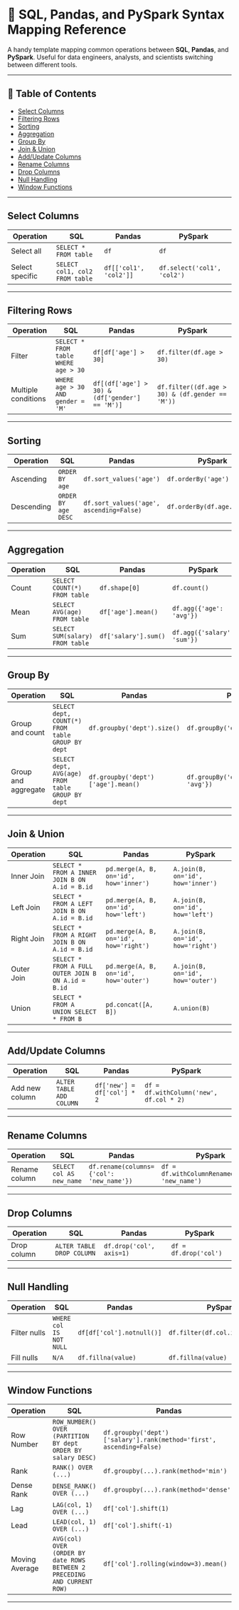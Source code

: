
# 🔄 SQL, Pandas, and PySpark Syntax Mapping Reference

A handy template mapping common operations between **SQL**, **Pandas**, and **PySpark**. Useful for data engineers, analysts, and scientists switching between different tools.

---

## 📌 Table of Contents

- [Select Columns](#select-columns)
- [Filtering Rows](#filtering-rows)
- [Sorting](#sorting)
- [Aggregation](#aggregation)
- [Group By](#group-by)
- [Join & Union](#join--union)
- [Add/Update Columns](#addupdate-columns)
- [Rename Columns](#rename-columns)
- [Drop Columns](#drop-columns)
- [Null Handling](#null-handling)
- [Window Functions](#window-functions)

---

## Select Columns

| Operation | SQL | Pandas | PySpark |
|----------|-----|--------|---------|
| Select all | `SELECT * FROM table` | `df` | `df` |
| Select specific | `SELECT col1, col2 FROM table` | `df[['col1', 'col2']]` | `df.select('col1', 'col2')` |

---

## Filtering Rows

| Operation | SQL | Pandas | PySpark |
|----------|-----|--------|---------|
| Filter | `SELECT * FROM table WHERE age > 30` | `df[df['age'] > 30]` | `df.filter(df.age > 30)` |
| Multiple conditions | `WHERE age > 30 AND gender = 'M'` | `df[(df['age'] > 30) & (df['gender'] == 'M')]` | `df.filter((df.age > 30) & (df.gender == 'M'))` |

---

## Sorting

| Operation | SQL | Pandas | PySpark |
|----------|-----|--------|---------|
| Ascending | `ORDER BY age` | `df.sort_values('age')` | `df.orderBy('age')` |
| Descending | `ORDER BY age DESC` | `df.sort_values('age', ascending=False)` | `df.orderBy(df.age.desc())` |

---

## Aggregation

| Operation | SQL | Pandas | PySpark |
|----------|-----|--------|---------|
| Count | `SELECT COUNT(*) FROM table` | `df.shape[0]` | `df.count()` |
| Mean | `SELECT AVG(age) FROM table` | `df['age'].mean()` | `df.agg({'age': 'avg'})` |
| Sum | `SELECT SUM(salary) FROM table` | `df['salary'].sum()` | `df.agg({'salary': 'sum'})` |

---

## Group By

| Operation | SQL | Pandas | PySpark |
|----------|-----|--------|---------|
| Group and count | `SELECT dept, COUNT(*) FROM table GROUP BY dept` | `df.groupby('dept').size()` | `df.groupBy('dept').count()` |
| Group and aggregate | `SELECT dept, AVG(age) FROM table GROUP BY dept` | `df.groupby('dept')['age'].mean()` | `df.groupBy('dept').agg({'age': 'avg'})` |

---

## Join & Union

| Operation   | SQL                                                            | Pandas                                      | PySpark                            |
|-------------|----------------------------------------------------------------|---------------------------------------------|------------------------------------|
| Inner Join  | `SELECT * FROM A INNER JOIN B ON A.id = B.id`                 | `pd.merge(A, B, on='id', how='inner')`      | `A.join(B, on='id', how='inner')`  |
| Left Join   | `SELECT * FROM A LEFT JOIN B ON A.id = B.id`                  | `pd.merge(A, B, on='id', how='left')`       | `A.join(B, on='id', how='left')`   |
| Right Join  | `SELECT * FROM A RIGHT JOIN B ON A.id = B.id`                 | `pd.merge(A, B, on='id', how='right')`      | `A.join(B, on='id', how='right')`  |
| Outer Join  | `SELECT * FROM A FULL OUTER JOIN B ON A.id = B.id`            | `pd.merge(A, B, on='id', how='outer')`      | `A.join(B, on='id', how='outer')`  |
| Union       | `SELECT * FROM A`<br>`UNION SELECT * FROM B`                  | `pd.concat([A, B])`                         | `A.union(B)`                       |

---

## Add/Update Columns

| Operation | SQL | Pandas | PySpark |
|----------|-----|--------|---------|
| Add new column | `ALTER TABLE ADD COLUMN` | `df['new'] = df['col'] * 2` | `df = df.withColumn('new', df.col * 2)` |

---

## Rename Columns

| Operation | SQL | Pandas | PySpark |
|----------|-----|--------|---------|
| Rename column | `SELECT col AS new_name` | `df.rename(columns={'col': 'new_name'})` | `df = df.withColumnRenamed('col', 'new_name')` |

---

## Drop Columns

| Operation | SQL | Pandas | PySpark |
|----------|-----|--------|---------|
| Drop column | `ALTER TABLE DROP COLUMN` | `df.drop('col', axis=1)` | `df = df.drop('col')` |

---

## Null Handling

| Operation | SQL | Pandas | PySpark |
|----------|-----|--------|---------|
| Filter nulls | `WHERE col IS NOT NULL` | `df[df['col'].notnull()]` | `df.filter(df.col.isNotNull())` |
| Fill nulls | `N/A` | `df.fillna(value)` | `df.fillna(value)` |

---

## Window Functions

| Operation | SQL | Pandas | PySpark |
|----------|-----|--------|---------|
| Row Number | `ROW_NUMBER() OVER`<br>`(PARTITION BY dept ORDER BY salary DESC)` | `df.groupby('dept')['salary'].rank(method='first', ascending=False)` | `df.withColumn('row_num', F.row_number().over(Window.partitionBy('dept').orderBy(df.salary.desc())))` |
| Rank | `RANK() OVER (...)` | `df.groupby(...).rank(method='min')` | `df.withColumn('rank', F.rank().over(w))` |
| Dense Rank | `DENSE_RANK() OVER (...)` | `df.groupby(...).rank(method='dense')` | `df.withColumn('dense_rank', F.dense_rank().over(w))` |
| Lag | `LAG(col, 1) OVER (...)` | `df['col'].shift(1)` | `df.withColumn('prev', F.lag('col', 1).over(w))` |
| Lead | `LEAD(col, 1) OVER (...)` | `df['col'].shift(-1)` | `df.withColumn('next', F.lead('col', 1).over(w))` |
| Moving Average | `AVG(col) OVER`<br>`(ORDER BY date ROWS BETWEEN 2 PRECEDING AND CURRENT ROW)` | `df['col'].rolling(window=3).mean()` | `df.withColumn('mov_avg', F.avg('col').over(Window.orderBy('date').rowsBetween(-2, 0)))` |

---
